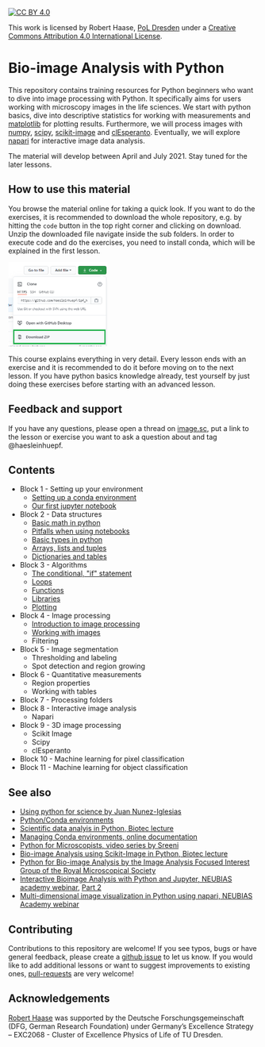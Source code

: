 [![CC BY 4.0][cc-by-shield]][cc-by]

This work is licensed by Robert Haase, [PoL Dresden](http://physics-of-life.tu-dresden.de/) under a
[Creative Commons Attribution 4.0 International License][cc-by].

[cc-by]: http://creativecommons.org/licenses/by/4.0/
[cc-by-image]: https://i.creativecommons.org/l/by/4.0/88x31.png
[cc-by-shield]: https://img.shields.io/badge/License-CC%20BY%204.0-lightgrey.svg

# Bio-image Analysis with Python
This repository contains training resources for Python beginners who want to dive into image processing with Python. 
It specifically aims for users working with microscopy images in the life sciences.
We start with python basics, dive into descriptive statistics for working with measurements and [matplotlib](https://matplotlib.org/) for plotting results.
Furthermore, we will process images with [numpy](https://numpy.org), [scipy](https://www.scipy.org/), [scikit-image](https://scikit-image.org/) and [clEsperanto](https://github.com/clEsperanto/pyclesperanto_prototype).
Eventually, we will explore [napari](https://napari.org) for interactive image data analysis.

The material will develop between April and July 2021. Stay tuned for the later lessons.

## How to use this material
You browse the material online for taking a quick look.
If you want to do the exercises, it is recommended to download the whole repository, e.g. by hitting the `code` button in the top right corner and clicking on download.
Unzip the downloaded file navigate inside the sub folders. 
In order to execute code and do the exercises, you need to install conda, which will be explained in the first lesson.

<img src="images/download.png" width="200"/>

This course explains everything in very detail. 
Every lesson ends with an exercise and it is recommended to do it before moving on to the next lesson. 
If you have python basics knowledge already, test yourself by just doing these exercises before starting with an advanced lesson.

## Feedback and support

If you have any questions, please open a thread on [image.sc](https://image.sc), put a link to the lesson or exercise you want to ask a question about and tag @haesleinhuepf.

## Contents

* Block 1 - Setting up your environment
  * [Setting up a conda environment](conda_basics/01_conda_environments.md)
  * [Our first jupyter notebook](python_basics/01_our_first_juptyer_notebook.ipynb)
* Block 2 - Data structures
  * [Basic math in python](python_basics/02_Math_in_python.ipynb)
  * [Pitfalls when using notebooks](python_basics/03_Dont_try_this_at_home.ipynb)
  * [Basic types in python](python_basics/04_Basic_types.ipynb)
  * [Arrays, lists and tuples](python_basics/05_Arrays_lists_tuples.ipynb)
  * [Dictionaries and tables](python_basics/06_Dictionaries_and_tables.ipynb)
* Block 3 - Algorithms
  * [The conditional, "if" statement](python_basics/07_Conditions.ipynb)
  * [Loops](python_basics/08_loops.ipynb)
  * [Functions](python_basics/09_custom_functions.ipynb)
  * [Libraries](python_basics/10_custom_libraries.ipynb) 
  * [Plotting](python_basics/11_plotting.ipynb)
* Block 4 - Image processing
  * [Introduction to image processing](python_basics/01_Introduction_to_image_processing.ipynb)
  * [Working with images](python_basics/02_Working_with_images.ipynb)
  * Filtering
* Block 5 - Image segmentation
  * Thresholding and labeling
  * Spot detection and region growing
* Block 6 - Quantitative measurements
  * Region properties
  * Working with tables
* Block 7 - Processing folders
* Block 8 - Interactive image analysis
  * Napari
* Block 9 - 3D image processing
  * Scikit Image
  * Scipy  
  * clEsperanto
* Block 10 - Machine learning for pixel classification
* Block 11 - Machine learning for object classification

## See also
* [Using python for science by Juan Nunez-Iglesias](https://github.com/jni/using-python-for-science)
* [Python/Conda environments](https://mpicbg-scicomp.github.io/ipf_howtoguides/guides/Python_Conda_Environments)
* [Scientific data analyis in Python, Biotec lecture](https://youtu.be/MOEPe9TGBK0)
* [Managing Conda environments, online documentation](https://docs.conda.io/projects/conda/en/latest/user-guide/tasks/manage-environments.html)
* [Python for Microscopists, video series by Sreeni](https://www.youtube.com/channel/UC34rW-HtPJulxr5wp2Xa04w)
* [Bio-image Analysis using Scikit-Image in Python, Biotec lecture](https://youtu.be/FnvgepHDqRA)
* [Python for Bio-image Analysis by the Image Analysis Focused Interest Group of the Royal Microscopical Society](https://github.com/IAFIG-RMS/Python-for-Bioimage-Analysis)
* [Interactive Bioimage Analysis with Python and Jupyter, NEUBIAS academy webinar](https://youtu.be/2KF8vBrp3Zw), [Part 2](https://youtu.be/Y3pB3wnOivE)
* [Multi-dimensional image visualization in Python using napari, NEUBIAS Academy webinar](https://youtu.be/VgvDSq5aCDQ)

## Contributing
Contributions to this repository are welcome! If you see typos, bugs or have general feedback, please create a [github issue](https://github.com/BiA-PoL/Bio-image_Analysis_with_Python_course/issues) to let us know. 
If you would like to add additional lessons or want to suggest improvements to existing ones, [pull-requests](https://github.com/BiA-PoL/Bio-image_Analysis_with_Python_course/pulls) are very welcome!

## Acknowledgements
[Robert Haase](https://twitter.com/haesleinhuepf/) was supported by the Deutsche Forschungsgemeinschaft (DFG, German Research Foundation) under Germany’s Excellence Strategy – EXC2068 - Cluster of Excellence Physics of Life of TU Dresden.

